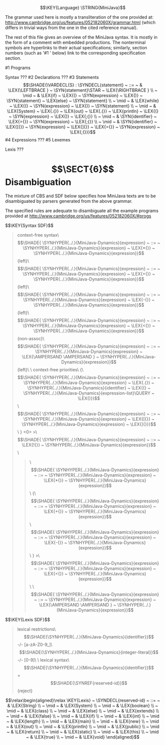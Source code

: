 $$\KEY{Language} \STRING{MiniJava}$$





  [The MiniJava Reference Manual]: 
    http://www.cambridge.org/us/features/052182060X/mjreference/mjreference.html
  
  [Modern Compiler Implementation in Java: the MiniJava Project]:
    http://www.cambridge.org/us/features/052182060X/
  
  The grammar used here is mostly a transliteration of the one provided at:
  http://www.cambridge.org/us/features/052182060X/grammar.html
  (which differs in trivial ways from the one in the cited reference manual).
  
  The rest of this file gives an overview of the MiniJava syntax. It is mostly
  in the form of a comment with embedded productions. The nonterminal symbols
  are hyperlinks to their actual specifications; similarly, section numbers
  (such as '#1 ' below) link to the corresponding specification section.

#1 Programs

Syntax
???
#2 Declarations
???
#3 Statements
$$\SHADE{\VARDECL{S} : \SYNDECL{statement}  ~ ::= ~ &  \LEX{\LEFTBRACE } ~ \SYN{statement}\STAR ~ \LEX{\RIGHTBRACE } \\  ~ \mid ~ &  \LEX{if} ~ \LEX{(} ~ \SYN{expression} ~ \LEX{)} ~ \SYN{statement} ~ \LEX{else} ~ \SYN{statement} \\  ~ \mid ~ &  \LEX{while} ~ \LEX{(} ~ \SYN{expression} ~ \LEX{)} ~ \SYN{statement} \\  ~ \mid ~ &  \LEX{System} ~ \LEX{.{}} ~ \LEX{out} ~ \LEX{.{}} ~ \LEX{println} ~ \LEX{(} ~ \SYN{expression} ~ \LEX{)} ~ \LEX{;{}} \\  ~ \mid ~ &  \SYN{identifier} ~ \LEX{={}} ~ \SYN{expression} ~ \LEX{;{}} \\  ~ \mid ~ &  \SYN{identifier} ~ \LEX{[{}} ~ \SYN{expression} ~ \LEX{]{}} ~ \LEX{={}} ~ \SYN{expression} ~ \LEX{;{}}}$$
#4 Expressions
???
#5 Lexemes

Lexis
???


# $$\SECT{6}$$ Disambiguation
           



  The mixture of CBS and SDF below specifies how MiniJava texts are to
  be disambiguated by parsers generated from the above grammar.
  
  The specified rules are adequate to disambiguate all the example programs
  provided at http://www.cambridge.org/us/features/052182060X/#progs


\$$\KEY{Syntax SDF}$$
> context-free syntax\\
> $$\SHADE{ \SYNHYPER{../.}{MiniJava-Dynamics}{expression}  ~ ::= ~  \SYNHYPER{../.}{MiniJava-Dynamics}{expression} ~ \LEX{*{}} ~ \SYNHYPER{../.}{MiniJava-Dynamics}{expression}}$$ {left}\\
> $$\SHADE{ \SYNHYPER{../.}{MiniJava-Dynamics}{expression}  ~ ::= ~  \SYNHYPER{../.}{MiniJava-Dynamics}{expression} ~ \LEX{+{}} ~ \SYNHYPER{../.}{MiniJava-Dynamics}{expression}}$$ {left}\\
> $$\SHADE{ \SYNHYPER{../.}{MiniJava-Dynamics}{expression}  ~ ::= ~  \SYNHYPER{../.}{MiniJava-Dynamics}{expression} ~ \LEX{-{}} ~ \SYNHYPER{../.}{MiniJava-Dynamics}{expression}}$$ {left}\\
> $$\SHADE{ \SYNHYPER{../.}{MiniJava-Dynamics}{expression}  ~ ::= ~  \SYNHYPER{../.}{MiniJava-Dynamics}{expression} ~ \LEX{<{}} ~ \SYNHYPER{../.}{MiniJava-Dynamics}{expression}}$$ {non-assoc}\\
> $$\SHADE{ \SYNHYPER{../.}{MiniJava-Dynamics}{expression}  ~ ::= ~  \SYNHYPER{../.}{MiniJava-Dynamics}{expression} ~ \LEX{\AMPERSAND \AMPERSAND } ~ \SYNHYPER{../.}{MiniJava-Dynamics}{expression}}$$ {left}\\
> \\
> context-free priorities\\
> {\\
> $$\SHADE{ \SYNHYPER{../.}{MiniJava-Dynamics}{expression}  ~ ::= ~  \SYNHYPER{../.}{MiniJava-Dynamics}{expression} ~ \LEX{.{}} ~ \SYNHYPER{../.}{MiniJava-Dynamics}{identifier} ~ \LEX{(} ~ \SYNHYPER{../.}{MiniJava-Dynamics}{expression-list}\QUERY ~ \LEX{)}}$$\\
> $$\SHADE{ \SYNHYPER{../.}{MiniJava-Dynamics}{expression}  ~ ::= ~  \SYNHYPER{../.}{MiniJava-Dynamics}{expression} ~ \LEX{[{}} ~ \SYNHYPER{../.}{MiniJava-Dynamics}{expression} ~ \LEX{]{}}}$$\\
> } <0> >\\
> $$\SHADE{ \SYNHYPER{../.}{MiniJava-Dynamics}{expression}  ~ ::= ~  \LEX{!{}} ~ \SYNHYPER{../.}{MiniJava-Dynamics}{expression}}$$\\
> >\\
> $$\SHADE{ \SYNHYPER{../.}{MiniJava-Dynamics}{expression}  ~ ::= ~  \SYNHYPER{../.}{MiniJava-Dynamics}{expression} ~ \LEX{*{}} ~ \SYNHYPER{../.}{MiniJava-Dynamics}{expression}}$$\\
> > {\\
> $$\SHADE{ \SYNHYPER{../.}{MiniJava-Dynamics}{expression}  ~ ::= ~  \SYNHYPER{../.}{MiniJava-Dynamics}{expression} ~ \LEX{+{}} ~ \SYNHYPER{../.}{MiniJava-Dynamics}{expression}}$$\\
> $$\SHADE{ \SYNHYPER{../.}{MiniJava-Dynamics}{expression}  ~ ::= ~  \SYNHYPER{../.}{MiniJava-Dynamics}{expression} ~ \LEX{-{}} ~ \SYNHYPER{../.}{MiniJava-Dynamics}{expression}}$$\\
> } >\\
> $$\SHADE{ \SYNHYPER{../.}{MiniJava-Dynamics}{expression}  ~ ::= ~  \SYNHYPER{../.}{MiniJava-Dynamics}{expression} ~ \LEX{<{}} ~ \SYNHYPER{../.}{MiniJava-Dynamics}{expression}}$$\\
> >\\
> $$\SHADE{ \SYNHYPER{../.}{MiniJava-Dynamics}{expression}  ~ ::= ~  \SYNHYPER{../.}{MiniJava-Dynamics}{expression} ~ \LEX{\AMPERSAND \AMPERSAND } ~ \SYNHYPER{../.}{MiniJava-Dynamics}{expression}}$$

\$$\KEY{Lexis SDF}$$
> lexical restrictions\\
> $$\SHADE{\SYNHYPER{../.}{MiniJava-Dynamics}{identifier}}$$      -/- [a-zA-Z0-9\_]\\
> $$\SHADE{\SYNHYPER{../.}{MiniJava-Dynamics}{integer-literal}}$$ -/- [0-9]\\
> \\
> lexical syntax\\
> $$\SHADE{\SYNHYPER{../.}{MiniJava-Dynamics}{identifier}}$$ = $$\SHADE{\SYNREF{reserved-id}}$$ {reject}

$$\relax\begin{aligned}\relax
  \KEY{Lexis} ~ 
     \SYNDECL{reserved-id}
      ~ ::= ~ &
      \LEX{String} \\
      ~ \mid ~ &  \LEX{System} \\
      ~ \mid ~ &  \LEX{boolean} \\
      ~ \mid ~ &  \LEX{class} \\
      ~ \mid ~ &  \LEX{else} \\
      ~ \mid ~ &  \LEX{extends} \\
      ~ \mid ~ &  \LEX{false} \\
      ~ \mid ~ &  \LEX{if} \\
      ~ \mid ~ &  \LEX{int} \\
      ~ \mid ~ &  \LEX{length} \\
      ~ \mid ~ &  \LEX{main} \\
      ~ \mid ~ &  \LEX{new} \\
      ~ \mid ~ &  \LEX{out} \\
      ~ \mid ~ &  \LEX{println} \\
      ~ \mid ~ &  \LEX{public} \\
      ~ \mid ~ &  \LEX{return} \\
      ~ \mid ~ &  \LEX{static} \\
      ~ \mid ~ &  \LEX{this} \\
      ~ \mid ~ &  \LEX{true} \\
      ~ \mid ~ &  \LEX{void}
\end{aligned}$$



[Funcons-beta]: /CBS-beta/math/Funcons-beta
  "FUNCONS-BETA"
[Unstable-Funcons-beta]: /CBS-beta/math/Unstable-Funcons-beta
  "UNSTABLE-FUNCONS-BETA"
[Languages-beta]: /CBS-beta/math/Languages-beta
  "LANGUAGES-BETA"
[Unstable-Languages-beta]: /CBS-beta/math/Unstable-Languages-beta
  "UNSTABLE-LANGUAGES-BETA"
[CBS-beta]: /CBS-beta 
  "CBS-BETA"
